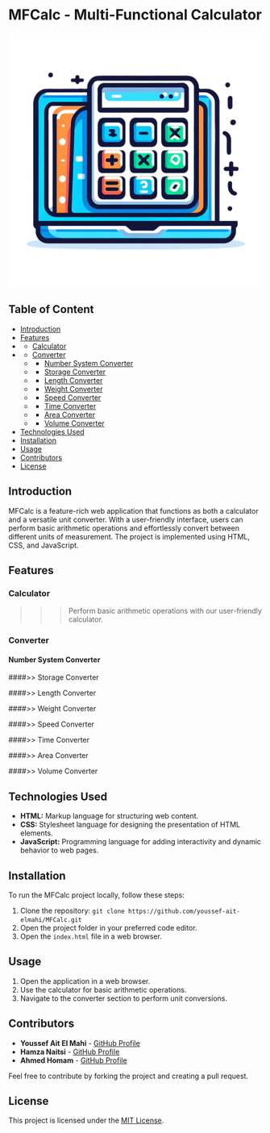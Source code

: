 # MFCalc - Multi-Functional Calculator

![MFCalc Logo](https://github.com/youssef-ait-elmahi/MFCalc/blob/main/icons/mfcicon.png) <!-- Replace with the link to your project logo or an appropriate image -->

## Table of Content

- [Introduction](#introduction)
- [Features](#features)
-   - [Calculator](#calculator)
-   - [Converter](#converter)
    -   - [Number System Converter](#number-system-converter)
    -   - [Storage Converter](#storage-converter)
    -   - [Length Converter](#length-converter)
    -   - [Weight Converter](#weight-converter)
    -   - [Speed Converter](#speed-converter)
    -   - [Time Converter](#time-converter)
    -   - [Area Converter](#area-converter)
    -   - [Volume Converter](#volume-converter)
- [Technologies Used](#technologies-used)
- [Installation](#installation)
- [Usage](#usage)
- [Contributors](#contributors)
- [License](#license)

## Introduction

MFCalc is a feature-rich web application that functions as both a calculator and a versatile unit converter. With a user-friendly interface, users can perform basic arithmetic operations and effortlessly convert between different units of measurement. The project is implemented using HTML, CSS, and JavaScript.

## Features

### Calculator

>>> Perform basic arithmetic operations with our user-friendly calculator.

### Converter

#### Number System Converter

####>> Storage Converter

####>> Length Converter

####>> Weight Converter

####>> Speed Converter

####>> Time Converter

####>> Area Converter

####>> Volume Converter

## Technologies Used

- **HTML:** Markup language for structuring web content.
- **CSS:** Stylesheet language for designing the presentation of HTML elements.
- **JavaScript:** Programming language for adding interactivity and dynamic behavior to web pages.

## Installation

To run the MFCalc project locally, follow these steps:

1. Clone the repository: `git clone https://github.com/youssef-ait-elmahi/MFCalc.git`
2. Open the project folder in your preferred code editor.
3. Open the `index.html` file in a web browser.

## Usage

1. Open the application in a web browser.
2. Use the calculator for basic arithmetic operations.
3. Navigate to the converter section to perform unit conversions.

## Contributors

- **Youssef Ait El Mahi** - [GitHub Profile](https://github.com/youssef-ait-elmahi)
- **Hamza Naitsi** - [GitHub Profile](https://github.com/h01nait)
- **Ahmed Homam** - [GitHub Profile](https://github.com/Ahmedkel)

Feel free to contribute by forking the project and creating a pull request.

## License

This project is licensed under the [MIT License](LICENSE.md).
